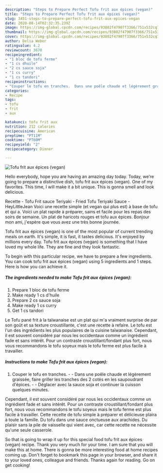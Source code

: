 ```yaml
---
description: "Steps to Prepare Perfect Tofu frit aux épices (vegan)"
title: "Steps to Prepare Perfect Tofu frit aux épices (vegan)"
slug: 3451-steps-to-prepare-perfect-tofu-frit-aux-epices-vegan
date: 2020-08-14T02:32:35.239Z
image: https://img-global.cpcdn.com/recipes/93802f47907f3366/751x532cq70/tofu-frit-aux-epices-vegan-photo-principale-de-la-recette.jpg
thumbnail: https://img-global.cpcdn.com/recipes/93802f47907f3366/751x532cq70/tofu-frit-aux-epices-vegan-photo-principale-de-la-recette.jpg
cover: https://img-global.cpcdn.com/recipes/93802f47907f3366/751x532cq70/tofu-frit-aux-epices-vegan-photo-principale-de-la-recette.jpg
author: Delia Weber
ratingvalue: 4.2
reviewcount: 3670
recipeingredient:
- "1 bloc de tofu ferme"
- "1 cs dhuile"
- "2 cs sauce soja"
- "1 cs curry"
- "1 cs tandori"
recipeinstructions:
- "Couper le tofu en tranches.  Dans une poêle chaude et légèrement graissée, faire griller les tranches des 2 cotés en les saupoudrant d&#39;épices.  Déglacer avec la sauce soja et continuer la cuisson quelques minutes."
categories:
- Recipe
tags:
- tofu
- frit
- aux

katakunci: tofu frit aux 
nutrition: 212 calories
recipecuisine: American
preptime: "PT11M"
cooktime: "PT60M"
recipeyield: "2"
recipecategory: Dinner

---
```



![Tofu frit aux épices (vegan)](https://img-global.cpcdn.com/recipes/93802f47907f3366/751x532cq70/tofu-frit-aux-epices-vegan-photo-principale-de-la-recette.jpg)

Hello everybody, hope you are having an amazing day today. Today, we're going to prepare a distinctive dish, tofu frit aux épices (vegan). One of my favorites. This time, I will make it a bit unique. This is gonna smell and look delicious.

Recette - Tofu Frit sauce Teriyaki - Fried Tofu Teriyaki Sauce - HeyLittleJean Voici une recette simple (et vegan qui plus est) à base de tofu et qui a. Voici un plat rapide à préparer, sains et facile pour les repas des soirs de semaine. Un plat de haricots rouges et tofu aux épices. Bonjour mon ami, j&#39;espère que vous avez une très bonne journée.

Tofu frit aux épices (vegan) is one of the most popular of current trending meals on earth. It's simple, it is fast, it tastes delicious. It's enjoyed by millions every day. Tofu frit aux épices (vegan) is something that I have loved my whole life. They are fine and they look fantastic.


To begin with this particular recipe, we have to prepare a few ingredients. You can cook tofu frit aux épices (vegan) using 5 ingredients and 1 steps. Here is how you can achieve it.

<!--inarticleads1-->

##### The ingredients needed to make Tofu frit aux épices (vegan):

1. Prepare 1 bloc de tofu ferme
1. Make ready 1 cs d&#39;huile
1. Prepare 2 cs sauce soja
1. Make ready 1 cs curry
1. Get 1 cs tandori


Le Tofu pané frit à la taïwanaise est un plat qui m&#39;a vraiment surprise de par son goût et sa texture croustillante, c&#39;est une recette à refaire. Le tofu est l&#39;un des ingrédients les plus populaires de la cuisine taïwanaise. Cependant, il est souvent considéré par nous les occidentaux comme un ingrédient fade et sans intérêt. Pour un contraste croustillant/fondant plus fort, nous vous recommandons le tofu soyeux mais le tofu ferme est plus facile à travailler. 

<!--inarticleads2-->

##### Instructions to make Tofu frit aux épices (vegan):

1. Couper le tofu en tranches. -  - Dans une poêle chaude et légèrement graissée, faire griller les tranches des 2 cotés en les saupoudrant d&#39;épices. -  - Déglacer avec la sauce soja et continuer la cuisson quelques minutes.


Cependant, il est souvent considéré par nous les occidentaux comme un ingrédient fade et sans intérêt. Pour un contraste croustillant/fondant plus fort, nous vous recommandons le tofu soyeux mais le tofu ferme est plus facile à travailler. Cette recette de tofu simple à préparer et délicieuse plaira à toute la famille. Du tofu dans une sauce onctueuse aux arachides. Du plaisir sans la pile de vaisselle qui vient avec, car cette recette ne nécessite qu&#39;une seule casserole. 

So that is going to wrap it up for this special food tofu frit aux épices (vegan) recipe. Thank you very much for your time. I am sure that you will make this at home. There is gonna be more interesting food at home recipes coming up. Don't forget to bookmark this page in your browser, and share it to your loved ones, colleague and friends. Thanks again for reading. Go on get cooking!
